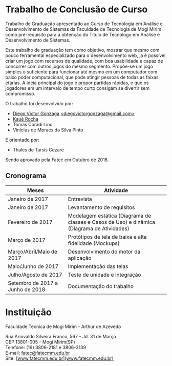 # Trabalho de Conclusão de Curso
Trabalho de Graduação apresentado ao Curso de Tecnologia em Análise e Desenvolvimento de Sistemas da Faculdade de Tecnologia de Mogi Mirim como pré-requisito para a obtenção do Título de Tecnólogo em Análise e Desenvolvimento de Sistemas.

Este trabalho de graduação tem como objetivo, mostrar que mesmo com pouco ferramental especializado para o desenvolvimento web, já é possível criar um jogo com recursos de qualidade, com boa usabilidade e capaz de concorrer com outros jogos do mesmo segmento. Propõe-se um jogo simples o suficiente para funcionar até mesmo em um computador com baixo poder computacional, que pode atingir pessoas de todas as faixas etárias. A ideia principal do jogo é propor partidas rápidas, e que os jogadores em um intervalo de tempo curto consigam se divertir sem compromisso.

O trabalho foi desenvolvido por:

* [Diego Victor Gonzaga](https://www.linkedin.com/in/diego-victor-gonzaga) [\<diegovictorgonzaga@gmail.com\>](mailto:diegovictorgonzaga@gmail.com)
* [Kauê Rocha](https://www.linkedin.com/in/kauê-rocha-017625152)
* Tomas Coradi Lino
* Vinícius de Moraes da Silva Pinto

E orientado por:
* Thales de Tarsis Cezare

Sendo aprovado pela Fatec em Outubro de 2018.

## Cronograma
|Meses|Atividade
|---|---
|Janeiro de 2017|Entrevista
|Janeiro de 2017|Levantamento de requisitos
|Fevereiro de 2017|Modelagem estática (Diagrama de classes e Casos de Uso) e dinâmica (Diagrama de Atividades)
|Março de 2017|Protótipos de tela de baixa e alta fidelidade (Mockups)
|Março/Abril/Maio de 2017|Desenvolvimento do motor da aplicação
|Maio/Junho de 2017|Implementação das telas
|Julho/Agosto de 2017|Teste de unidade e integração
|Setembro de 2017 a Junho de 2018|Documentação do trabalho

# Instituição
Faculdade Tecnica de Mogi Mirim - Arthur de Azevedo

Rua Ariovaldo Silveira Franco, 567 - Jd. 31 de Março<br>
CEP 13801-005 - Mogi Mirim(SP)<br>
Telefone: (19) 3806-2181 e 3806-3139<br>
E-mail: [fatec@fatecmm.edu.br](mailto:fatec@fatecmm.edu.br)<br>
Site: [www.fatecmm.edu.br](www.fatecmm.edu.br)